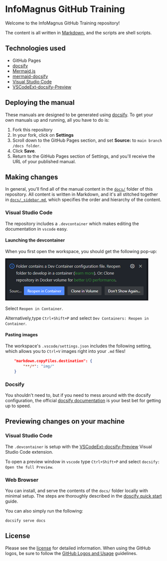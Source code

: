 # InfoMagnus GitHub Training

Welcome to the InfoMagnus GitHub Training repository!

The content is all written in [Markdown](https://guides.github.com/features/mastering-markdown/), and the scripts are shell scripts.

## Technologies used

- GitHub Pages
- [docsify](https://docsify.js.org)
- [Mermaid.js](https://mermaid.js.org/)
- [mermaid-docsify](https://github.com/Leward/mermaid-docsify)
- [Visual Studio Code](https://code.visualstudio.com/)
- [VSCodeExt-docsify-Preview](https://github.com/dzylikecode/VSCodeExt-docsify-Preview)

## Deploying the manual

These manuals are designed to be generated using [docsify](https://docsify.js.org). To get your own manuals up and running, all you have to do is:

1. Fork this repository
2. In your fork, click on **Settings**
3. Scroll down to the GitHub Pages section, and set **Source:** to `main branch /docs folder`.
4. Click **Save**.
5. Return to the GitHub Pages section of Settings, and you'll receive the URL of your published manual.

## Making changes

In general, you'll find all of the manual content in the [`docs/`](docs/) folder of this repository. All content is written in Markdown, and it's all stitched together in [`docs/_sidebar.md`](docs/_sidebar.md), which specifies the order and hierarchy of the content.

### Visual Studio Code

The repository includes a `.devcontainer` which makes editing the documentation in `vscode` easy.

#### Launching the devcontainer

When you first open the workspace, you should get the following pop-up:

![Dev Container Pop-up](img/devcontainer.png)

Select `Reopen in Container`.

Alternatively,type `Ctrl+Shift+P` and select `Dev Containers: Reopen in Container`.

#### Pasting images

The workspace's `.vscode/settings.json` includes the following setting, which allows you to `Ctrl+V` images right into your `.md` files!

```json
    "markdown.copyFiles.destination": {
        "**/*": "img/"
    }
```

### Docsify

You shouldn't need to, but if you need to mess around with the docsify configuration, the official [docsify documentation](https://docsify.js.org/#/?id=docsify) is your best bet for getting up to speed.

## Previewing changes on your machine

### Visual Studio Code

The `.devcontainer` is setup with the [VSCodeExt-docsify-Preview](https://github.com/dzylikecode/VSCodeExt-docsify-Preview) Visual Studio Code extension.

To open a preview window in `vscode` type `Ctrl+Shift+P` and select `docsify: Open the full Preview`.

### Web Browser

You can install, and serve the contents of the `docs/` folder locally with minimal setup. The steps are thoroughly described in the [doscify quick start](https://docsify.js.org/#/quickstart) guide.

You can also simply run the following:

```shell
docsify serve docs
```

## License

Please see the [license](LICENSE) for detailed information. When using the GitHub logos, be sure to follow the [GitHub Logos and Usage](https://github.com/logos) guidelines.
